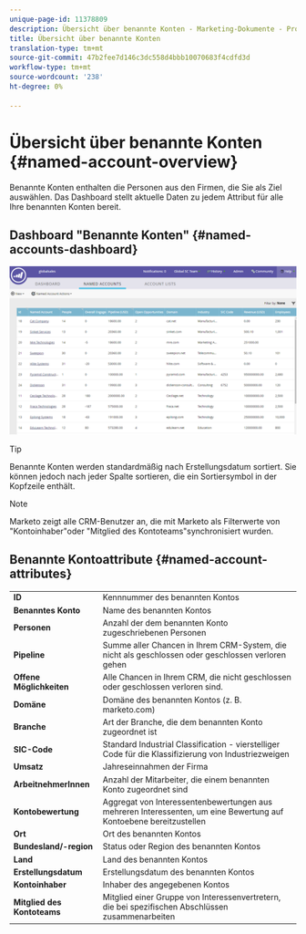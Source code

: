 ```yaml
---
unique-page-id: 11378809
description: Übersicht über benannte Konten - Marketing-Dokumente - Produktdokumentation
title: Übersicht über benannte Konten
translation-type: tm+mt
source-git-commit: 47b2fee7d146c3dc558d4bbb10070683f4cdfd3d
workflow-type: tm+mt
source-wordcount: '238'
ht-degree: 0%

---
```



# Übersicht über benannte Konten {#named-account-overview}

Benannte Konten enthalten die Personen aus den Firmen, die Sie als Ziel auswählen. Das Dashboard stellt aktuelle Daten zu jedem Attribut für alle Ihre benannten Konten bereit.

## Dashboard &quot;Benannte Konten&quot; {#named-accounts-dashboard}

![](assets/one.png)

>[!TIP]
>
>Benannte Konten werden standardmäßig nach Erstellungsdatum sortiert. Sie können jedoch nach jeder Spalte sortieren, die ein Sortiersymbol in der Kopfzeile enthält.

>[!NOTE]
>
>Marketo zeigt alle CRM-Benutzer an, die mit Marketo als Filterwerte von &quot;Kontoinhaber&quot;oder &quot;Mitglied des Kontoteams&quot;synchronisiert wurden.

## Benannte Kontoattribute {#named-account-attributes}

<table> 
 <tbody> 
  <tr> 
   <td><strong>ID</strong></td> 
   <td>Kennnummer des benannten Kontos</td> 
  </tr> 
  <tr> 
   <td><strong>Benanntes Konto</strong></td> 
   <td>Name des benannten Kontos</td> 
  </tr> 
  <tr> 
   <td><strong>Personen</strong></td> 
   <td>Anzahl der dem benannten Konto zugeschriebenen Personen</td> 
  </tr> 
  <tr> 
   <td><strong>Pipeline</strong></td> 
   <td>Summe aller Chancen in Ihrem CRM-System, die nicht als geschlossen oder geschlossen verloren gehen</td> 
  </tr> 
  <tr> 
   <td><strong>Offene Möglichkeiten</strong></td> 
   <td>Alle Chancen in Ihrem CRM, die nicht geschlossen oder geschlossen verloren sind.</td> 
  </tr> 
  <tr> 
   <td><strong>Domäne</strong></td> 
   <td>Domäne des benannten Kontos (z. B. marketo.com)</td> 
  </tr> 
  <tr> 
   <td><strong>Branche</strong></td> 
   <td>Art der Branche, die dem benannten Konto zugeordnet ist</td> 
  </tr> 
  <tr> 
   <td><strong>SIC-Code</strong></td> 
   <td><span><strong></strong>Standard <strong></strong>Industrial <strong></strong>Classification - vierstelliger Code für die Klassifizierung von Industriezweigen<br></span></td> 
  </tr> 
  <tr> 
   <td><strong>Umsatz</strong></td> 
   <td>Jahreseinnahmen der Firma</td> 
  </tr> 
  <tr> 
   <td><strong>ArbeitnehmerInnen</strong></td> 
   <td>Anzahl der Mitarbeiter, die einem benannten Konto zugeordnet sind</td> 
  </tr> 
  <tr> 
   <td colspan="1"><strong>Kontobewertung</strong></td> 
   <td colspan="1">Aggregat von Interessentenbewertungen aus mehreren Interessenten, um eine Bewertung auf Kontoebene bereitzustellen</td> 
  </tr> 
  <tr> 
   <td colspan="1"><strong>Ort</strong></td> 
   <td colspan="1">Ort des benannten Kontos</td> 
  </tr> 
  <tr> 
   <td colspan="1"><strong>Bundesland/-region</strong></td> 
   <td colspan="1">Status oder Region des benannten Kontos</td> 
  </tr> 
  <tr> 
   <td colspan="1"><strong>Land</strong></td> 
   <td colspan="1">Land des benannten Kontos</td> 
  </tr> 
  <tr> 
   <td colspan="1"><strong>Erstellungsdatum</strong></td> 
   <td colspan="1">Erstellungsdatum des benannten Kontos</td> 
  </tr> 
  <tr> 
   <td colspan="1"><strong>Kontoinhaber</strong></td> 
   <td colspan="1">Inhaber des angegebenen Kontos</td> 
  </tr> 
  <tr> 
   <td colspan="1"><strong>Mitglied des Kontoteams</strong></td> 
   <td colspan="1">Mitglied einer Gruppe von Interessenvertretern, die bei spezifischen Abschlüssen zusammenarbeiten</td> 
  </tr> 
 </tbody> 
</table>

